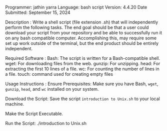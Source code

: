 Programmer: jathin yarra
Language: bash script
Version: 4.4.20
Date Submitted: September 15, 2024

Description : Write a shell script (file extension .sh) that will independently perform the following tasks. The end goal should be that a user could download your script from your repository and be able to successfully run it on any bash compatible computer. Accomplishing this, may require some set up work outside of the terminal, but the end product should be entirely independent.

Required Software :
Bash: The script is written for a Bash-compatible shell.
wget: For downloading files from the web.
gunzip: For unzipping.
head: For extracting the first 10 lines of a file.
wc: For counting the number of lines in a file.
touch: command used for creating empty files

Usage Instructions :
Ensure Prerequisites: Make sure you have Bash, `wget`, `gunzip`, `head`, and `wc` installed on your system.

Download the Script: Save the script `introduction to Unix.sh` to your local machine.

Make the Script Executable.

Run the Script:
./introduction to Unix.sh

